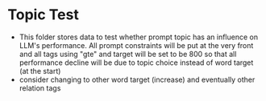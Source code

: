 # Topic Test
- This folder stores data to test whether prompt topic has an influence on LLM's performance. All prompt constraints will be put at the very front and all tags using "gte" and target will be set to be 800 so that all performance decline will be due to topic choice instead of word target (at the start)
- consider changing to other word target (increase) and eventually other relation tags

